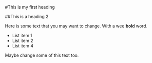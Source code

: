 #This is my first heading

##This is a heading 2

Here is some text that you may want to change. With a wee **bold** word.

- List item 1
- List item 2
- List item 4

Maybe change some of this text too.

